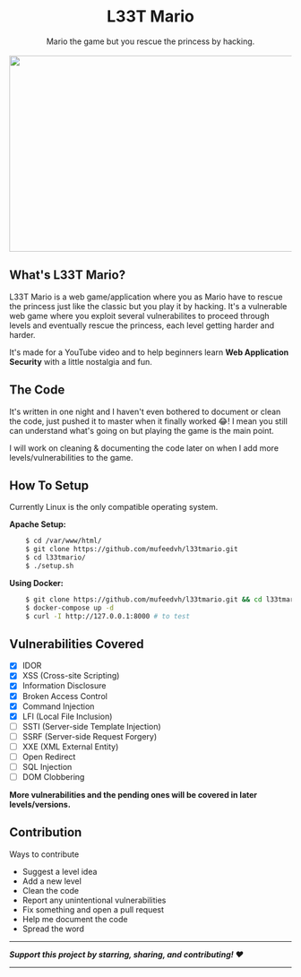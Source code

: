 <div align="center">
	<h1>L33T Mario</h1>
	Mario the game but you rescue the princess by hacking.
	<br><br>
	<img src="https://raw.githubusercontent.com/mufeedvh/l33tmario/master/static/welcome-screen.png" height="350" width="800">
</div>

## What's L33T Mario?

L33T Mario is a web game/application where you as Mario have to rescue the princess just like the classic but you play it by hacking. It's a vulnerable web game where you exploit several vulnerabilites to proceed through levels and eventually rescue the princess, each level getting harder and harder.

It's made for a YouTube video and to help beginners learn **Web Application Security** with a little nostalgia and fun.

## The Code

It's written in one night and I haven't even bothered to document or clean the code, just pushed it to master when it finally worked 😂! I mean you still can understand what's going on but playing the game is the main point.

I will work on cleaning & documenting the code later on when I add more levels/vulnerabilities to the game.

## How To Setup

Currently Linux is the only compatible operating system.

**Apache Setup:**

```bash
    $ cd /var/www/html/
    $ git clone https://github.com/mufeedvh/l33tmario.git
    $ cd l33tmario/
    $ ./setup.sh
```
**Using Docker:**

```bash
	$ git clone https://github.com/mufeedvh/l33tmario.git && cd l33tmario/
	$ docker-compose up -d
	$ curl -I http://127.0.0.1:8000 # to test
```

## Vulnerabilities Covered

- [x] IDOR
- [x] XSS (Cross-site Scripting)
- [x] Information Disclosure
- [x] Broken Access Control
- [x] Command Injection
- [x] LFI (Local File Inclusion)
- [ ] SSTI (Server-side Template Injection)
- [ ] SSRF (Server-side Request Forgery)
- [ ] XXE (XML External Entity)
- [ ] Open Redirect
- [ ] SQL Injection
- [ ] DOM Clobbering

**More vulnerabilities and the pending ones will be covered in later levels/versions.**

## Contribution
Ways to contribute
- Suggest a level idea
- Add a new level
- Clean the code
- Report any unintentional vulnerabilities
- Fix something and open a pull request
- Help me document the code
- Spread the word

------------

***Support this project by starring, sharing, and contributing! :heart:***

------------